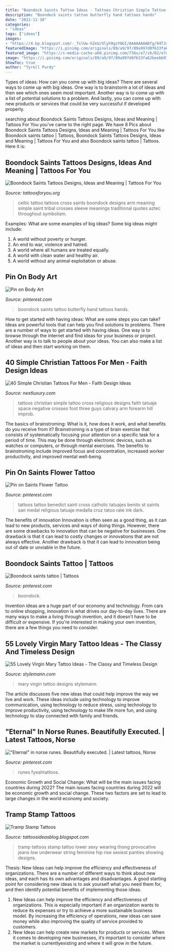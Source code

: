 ```yaml
---
title: "Boondock Saints Tattoo Ideas - Tattoos Christian Simple Tattoo Cross Religious Designs Faith Tatuaje Space Negative Crosses Foot Three Guys Calvary Arm Forearm Hill Improb"
description: "Boondock saints tattoo butterfly hand tattoos hands"
date: "2022-11-10"
categories:
- "ideas"
tags: ["ideas"]
images:
- "https://4.bp.blogspot.com/-_TxlUw-hZeU/Ulyh9gzYQGI/AAAAAAAABfg/94TJ4ufj_Wo/s1600/Tramp-Stamp-Tattoos+(4).jpg"
featuredImage: "https://i.pinimg.com/originals/89/a9/97/89a997d8f633fa62beebb9725ba895a4.jpg"
featured_image: "https://s-media-cache-ak0.pinimg.com/736x/e7/c6/02/e7c6025794012c35a4a9815d9a2ad337.jpg"
image: "https://i.pinimg.com/originals/89/a9/97/89a997d8f633fa62beebb9725ba895a4.jpg"
ShowToc: true
author: "Tyrell Purdy"
---
```



Types of ideas: How can you come up with big ideas?
There are several ways to come up with big ideas. One way is to brainstorm a lot of ideas and then see which ones seem most important. Another way is to come up with a list of potential solutions to a problem. And lastly, you can come up with new products or services that could be very successful if developed properly.

	

		
searching about Boondock Saints Tattoos Designs, Ideas and Meaning | Tattoos For You you've came to the right page. We have 8 Pics about Boondock Saints Tattoos Designs, Ideas and Meaning | Tattoos For You like Boondock saints tattoo | Tattoos, Boondock Saints Tattoos Designs, Ideas and Meaning | Tattoos For You and also Boondock saints tattoo | Tattoos. Here it is:
		
    
## Boondock Saints Tattoos Designs, Ideas And Meaning | Tattoos For You

<img loading=lazy src="https://www.tattoosforyou.org/wp-content/uploads/2013/11/Boondock-Saints-Celtic-Cross-Tattoo.jpg" onerror="this.onerror=null;this.src='https://tse3.mm.bing.net/th?id=OIP.zQCLhyoGLTft-eqAus03TwHaJ4&amp;pid=15.1';" alt="Boondock Saints Tattoos Designs, Ideas and Meaning | Tattoos For You">

_Source: tattoosforyou.org_

>celtic tattoo tattoos cross saints boondock designs arm meaning simple saint tribal crosses sleeve meanings traditional quotes aztec throughout symbolism. 

	

Examples: What are some examples of big ideas?
Some big ideas might include: 
1. A world without poverty or hunger.
2. An end to war, violence and hatred.
3. A world where all humans are treated equally.
4. A world with clean water and healthy air.
5. A world without any animal exploitation or abuse.

    
## Pin On Body Art

<img loading=lazy src="https://i.pinimg.com/736x/25/ac/9d/25ac9d466032c35aadff6a26ec7db3aa--portable-art-gallery.jpg" onerror="this.onerror=null;this.src='https://tse4.mm.bing.net/th?id=OIP.uNfwCSmBfom0U4I6Xyq8-QHaEK&amp;pid=15.1';" alt="Pin on Body Art">

_Source: pinterest.com_

>boondock saints tattoo butterfly hand tattoos hands. 

	

How to get started with having ideas: What are some steps you can take?
Ideas are powerful tools that can help you find solutions to problems. There are a number of ways to get started with having ideas. One way is to browse through the internet and find ideas for your business or project. Another way is to talk to people about your ideas. You can also make a list of ideas and then start working on them.

    
## 40 Simple Christian Tattoos For Men - Faith Design Ideas

<img loading=lazy src="http://nextluxury.com/wp-content/uploads/guys-simple-christian-negative-space-cross-foot-tattoo.jpg" onerror="this.onerror=null;this.src='https://tse3.mm.bing.net/th?id=OIP.7jmhLsv1L21DhnprUFPHXwHaHa&amp;pid=15.1';" alt="40 Simple Christian Tattoos For Men - Faith Design Ideas">

_Source: nextluxury.com_

>tattoos christian simple tattoo cross religious designs faith tatuaje space negative crosses foot three guys calvary arm forearm hill improb. 

	

The basics of brainstroming: What is it, how does it work, and what benefits do you receive from it?
Brainstroming is a type of brain exercise that consists of systematically focusing your attention on a specific task for a period of time. This may be done through electronic devices, such as watches or computers, or through mental exercises. The benefits to brainstroming include improved focus and concentration, increased worker productivity, and improved mental well-being.

    
## Pin On Saints Flower Tattoo

<img loading=lazy src="https://i.pinimg.com/736x/68/30/0f/68300f69865df3ee9e7e684630f51288.jpg" onerror="this.onerror=null;this.src='https://tse1.mm.bing.net/th?id=OIP.SXP29SnHHUiYICFPiDNUbAHaNO&amp;pid=15.1';" alt="Pin on Saints Flower Tattoo">

_Source: pinterest.com_

>tattoos tattoo benedict saint cross catholic tatuajes benito st saints san medal religious tatuaje medalla cruz tatoo rate ink dark. 

	

The benefits of innovation
Innovation is often seen as a good thing, as it can lead to new products, services and ways of doing things. However, there are some drawbacks to innovation that can be negative for businesses. One drawback is that it can lead to costly changes or innovations that are not always effective. Another drawback is that it can lead to innovation being out of date or unviable in the future.

    
## Boondock Saints Tattoo | Tattoos

<img loading=lazy src="https://s-media-cache-ak0.pinimg.com/736x/e7/c6/02/e7c6025794012c35a4a9815d9a2ad337.jpg" onerror="this.onerror=null;this.src='https://tse1.mm.bing.net/th?id=OIP.81SsfssPjXzuchN5yNtDsQHaKG&amp;pid=15.1';" alt="Boondock saints tattoo | Tattoos">

_Source: pinterest.com_

>boondock. 

	

Invention ideas are a huge part of our economy and technology. From cars to online shopping, innovation is what drives our day-to-day lives. There are many ways to make a living through invention, and it doesn't have to be difficult or expensive. If you're interested in making your own invention, there are a few things you need to consider.

    
## 55 Lovely Virgin Mary Tattoo Ideas - The Classy And Timeless Design

<img loading=lazy src="https://stylemann.com/wp-content/uploads/2016/11/virgin-mary-1-e1478872466482.jpg" onerror="this.onerror=null;this.src='https://tse1.mm.bing.net/th?id=OIP.Xm3TAFPnLgosTc631UU91AHaHM&amp;pid=15.1';" alt="55 Lovely Virgin Mary Tattoo Ideas - The Classy and Timeless Design">

_Source: stylemann.com_

>mary virgin tattoo designs stylemann. 

	

The article discusses five new ideas that could help improve the way we live and work. These ideas include using technology to improve communication, using technology to reduce stress, using technology to improve productivity, using technology to make life more fun, and using technology to stay connected with family and friends.

    
## &quot;Eternal&quot; In Norse Runes. Beautifully Executed. | Latest Tattoos, Norse

<img loading=lazy src="https://i.pinimg.com/originals/89/a9/97/89a997d8f633fa62beebb9725ba895a4.jpg" onerror="this.onerror=null;this.src='https://tse4.mm.bing.net/th?id=OIP.P2rvInGO5OvS2Oon5wijrQHaJ4&amp;pid=15.1';" alt="&quot;Eternal&quot; in norse runes. Beautifully executed. | Latest tattoos, Norse">

_Source: pinterest.com_

>runes fyeahtattoos. 

	

Economic Growth and Social Change: What will be the main issues facing countries during 2022?
The main issues facing countries during 2022 will be economic growth and social change. These two factors are set to lead to large changes in the world economy and society.

    
## Tramp Stamp Tattoos

<img loading=lazy src="https://4.bp.blogspot.com/-_TxlUw-hZeU/Ulyh9gzYQGI/AAAAAAAABfg/94TJ4ufj_Wo/s1600/Tramp-Stamp-Tattoos+(4).jpg" onerror="this.onerror=null;this.src='https://tse2.mm.bing.net/th?id=OIP.bRKRhvP_H-NVijpzYijBqwAAAA&amp;pid=15.1';" alt="Tramp Stamp Tattoos">

_Source: tattoosideasblog.blogspot.com_

>tramp tattoos stamp tattoo lower sexy wearing thong provocative jeans low underwear string feminine hip rise sexiest panties showing designs. 

	

Thesis:
New Ideas can help improve the efficiency and effectiveness of organizations.
There are a number of different ways to think about new ideas, and each has its own advantages and disadvantages. A good starting point for considering new ideas is to ask yourself what you need them for, and then identify potential benefits of implementing those ideas.
1) New Ideas can help improve the efficiency and effectiveness of organizations.  This is especially important if an organization wants to reduce its expenses or try to achieve a more sustainable business model. By increasing the efficiency of operations, new ideas can save money while also improving the quality of service provided to customers. 
2) New Ideas can help create new markets for products or services. When it comes to developing new businesses, it’s important to consider where the market is currentlyexisting and where it will grow in the future.


